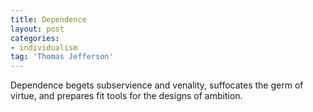 ```yaml
---
title: Dependence
layout: post
categories:
- individualism
tag: 'Thomas Jefferson'
---
```


Dependence begets subservience and venality, suffocates the germ of virtue, and prepares fit tools for the designs of ambition.